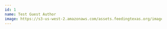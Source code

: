 ```yaml
---
id: 1
name: Test Guest Author
image: https://s3-us-west-2.amazonaws.com/assets.feedingtexas.org/images/staff/gaye-lynn-bailey.JPG
---
```

